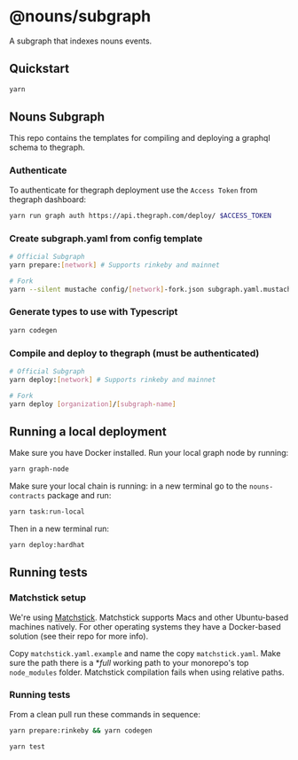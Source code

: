 # @nouns/subgraph

A subgraph that indexes nouns events.

## Quickstart

```sh
yarn
```

## Nouns Subgraph

This repo contains the templates for compiling and deploying a graphql schema to thegraph.

### Authenticate

To authenticate for thegraph deployment use the `Access Token` from thegraph dashboard:

```sh
yarn run graph auth https://api.thegraph.com/deploy/ $ACCESS_TOKEN
```

### Create subgraph.yaml from config template

```sh
# Official Subgraph
yarn prepare:[network] # Supports rinkeby and mainnet

# Fork
yarn --silent mustache config/[network]-fork.json subgraph.yaml.mustache > subgraph.yaml
```

### Generate types to use with Typescript

```sh
yarn codegen
```

### Compile and deploy to thegraph (must be authenticated)

```sh
# Official Subgraph
yarn deploy:[network] # Supports rinkeby and mainnet

# Fork
yarn deploy [organization]/[subgraph-name]
```

## Running a local deployment

Make sure you have Docker installed.
Run your local graph node by running:

```sh
yarn graph-node
```

Make sure your local chain is running: in a new terminal go to the `nouns-contracts` package and run:

```sh
yarn task:run-local
```

Then in a new terminal run:

```sh
yarn deploy:hardhat
```

## Running tests

### Matchstick setup

We're using [Matchstick](https://github.com/LimeChain/matchstick). Matchstick supports Macs and other Ubuntu-based machines natively. For other operating systems they have a Docker-based solution (see their repo for more info).

Copy `matchstick.yaml.example` and name the copy `matchstick.yaml`. Make sure the path there is a \*_full_ working path to your monorepo's top `node_modules` folder. Matchstick compilation fails when using relative paths.

### Running tests

From a clean pull run these commands in sequence:

```sh
yarn prepare:rinkeby && yarn codegen

yarn test
```
